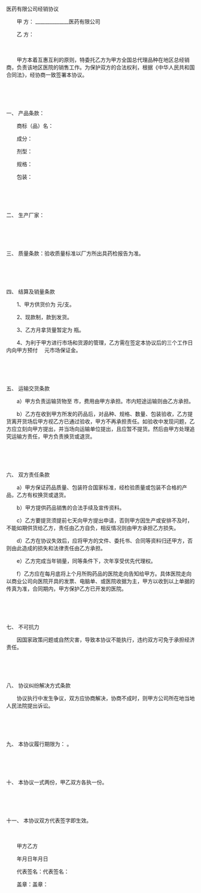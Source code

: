 



医药有限公司经销协议



 

　　甲 方： ______________医药有限公司

　　乙 方：

　　

　　甲方本着互惠互利的原则，特委托乙方为甲方全国总代理品种在地区总经销商，负责该地区医院的销售工作。为保护双方的合法权利，根据《中华人民共和国合同法》，经协商一致签署本协议。

　　

　　

一、
产品条款：

　　商标（品）名：

　　成分：

　　剂型：

　　规格：

　　包装：

　　

　　

二、
生产厂家：

　　

　　

三、
质量条款：验收质量标准以厂方所出具药检报告为准。

　　

　　

四、
结算及销量条款

　　1、甲方供货价为 元/支。

　　2、现款制，款到发货。

　　3、乙方月拿货量暂定为 瓶。

　　4、为利于甲方进行市场和货源的管理，乙方需在签定本协议后的三个工作日内向甲方预付　 元市场保证金。

　　

　　

五、
运输交货条款

　　a）甲方负责运输货物至 市，费用由甲方承担。市内短途运输则由乙方承担。

　　b）乙方在收到甲方所发的药品后，对品种、规格、数量、包装验收，乙方提货离开货场后甲方视乙方已通过验收，甲方不再承担责任。如验收中发现问题，乙方应立刻向甲方提出，并当场向运输单位提出，且应暂不提货。然后由甲方处理追究运输方责任，甲方负责换货或退货。

　　

　　

六、
双方责任条款

　　a）甲方保证药品质量、包装符合国家标准，经检验质量或包装不合格的产品，乙方有权换货或退货。

　　b）甲方提供药品销售的合法手续及宣传资料。

　　c）乙方要提货须提前七天向甲方提出申请，否则甲方因生产或安排不及时，不能如期供货给乙方，责任由乙方自负，相反情况则由甲方承担乙方损失。

　　d）乙方在协议失效后，应将甲方的文件、委托书、合同等资料归还甲方，否则由此造成的损失和法律责任由乙方承担。

　　e）乙方完成当年销量，同等条件下，次年享受优先代理权。

　　f）乙方应在每月底将上个月所购药品的医院走向告知给甲方。具体医院走向以商业公司向医院开具的发票、电脑单、或医院收据为主，甲方以收到以上单据的传真为准，合同期内，甲方保护乙方已开发的医院。

　　

　　

七、
不可抗力

　　因国家政策问题或自然灾害，导致本协议不能执行，违约双方可免于承担经济责任。

　　

　　

八、
协议纠纷解决方式条款

　　协议执行中发生争议，双方应协商解决，协商不成时，则甲方公司所在地当地人民法院提出诉讼。

　　

　　

九、
本协议履行期限为： 。

　　

　　

十、
本协议一式两份，甲乙双方各执一份。

　　

　　

十一、
本协议双方代表签字即生效。　　

　　

　　甲方乙方

　　年月日年月日

　　代表签名：代表签名：

　　盖章：盖章：